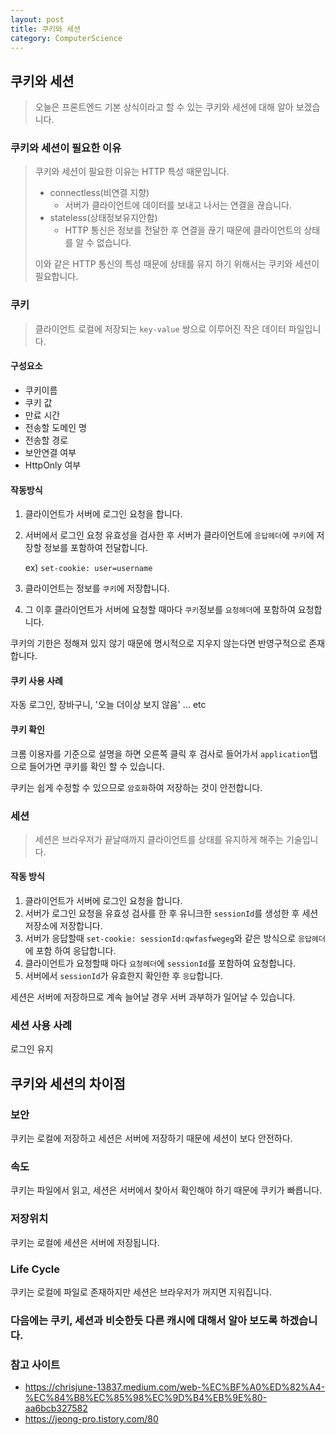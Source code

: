 ```yaml
---
layout: post
title: 쿠키와 세션
category: ComputerScience
---
```

## 쿠키와 세션

> 오늘은 프론트엔드 기본 상식이라고 할 수 있는 쿠키와 세션에 대해 알아 보겠습니다.

### 쿠키와 세션이 필요한 이유

> 쿠키와 세션이 필요한 이유는 HTTP 특성 때문입니다.
>
> - connectless(비연결 지향)
>   - 서버가 클라이언트에 데이터를 보내고 나서는 연결을 끊습니다.
> - stateless(상태정보유지안함)
>   - HTTP 통신은 정보를 전달한 후 연결을 끊기 때문에 클라이언트의 상태를 알 수 없습니다.
>
> 이와 같은 HTTP 통신의 특성 때문에 상태를 유지 하기 위해서는 쿠키와 세션이 필요합니다.

### 쿠키

> 클라이언트 로컬에 저장되는 `key-value` 쌍으로 이루어진 작은 데이터 파일입니다.

#### 구성요소

- 쿠키이름
- 쿠키 값
- 만료 시간
- 전송할 도메인 명
- 전송할 경로
- 보안연결 여부
- HttpOnly 여부

#### 작동방식

1. 클라이언트가 서버에 로그인 요청을 합니다.

2. 서버에서 로그인 요청 유효성을 검사한 후 서버가 클라이언트에 `응답헤더`에 `쿠키`에 저장할 정보를 포함하여 전달합니다.

   ex) `set-cookie: user=username`

3. 클라이언트는 정보를 `쿠키`에 저장합니다.

4. 그 이후 클라이언트가 서버에 요청할 때마다 `쿠키`정보를 `요청헤더`에 포함하여 요청합니다.

쿠키의 기한은 정해져 있지 않기 때문에 명시적으로 지우지 않는다면 반영구적으로 존재합니다.

#### 쿠키 사용 사례

자동 로그인, 장바구니, '오늘 더이상 보지 않음' ... etc

#### 쿠키 확인

크롬 이용자를 기준으로 설명을 하면 오른쪽 클릭 후 검사로 들어가서 `application`탭으로 들어가면 쿠키를 확인 할 수 있습니다.

쿠키는 쉽게 수정할 수 있으므로 `암호화`하여 저장하는 것이 안전합니다.

 

### 세션

> 세션은 브라우저가 끝날때까지 클라이언트를 상태를 유지하게 해주는 기술입니다.

#### 작동 방식

1. 클라이언트가 서버에 로그인 요청을 합니다.
2. 서버가 로그인 요청을 유효성 검사를 한 후 유니크한 `sessionId`를 생성한 후 세션 저장소에 저장합니다.
3. 서버가 응답할때 `set-cookie: sessionId:qwfasfwegeg`와 같은 방식으로 `응답헤더`에 포함 하여 응답합니다.
4. 클라이언트가 요청할때 마다 `요청헤더`에 `sessionId`를 포함하여 요청합니다.
5. 서버에서 `sessionId`가 유효한지 확인한 후 `응답`합니다.

세션은 서버에 저장하므로 계속 늘어날 경우 서버 과부하가 일어날 수 있습니다.

### 세션 사용 사례

로그인 유지

## 쿠키와 세션의 차이점

### 보안

쿠키는 로컬에 저장하고 세션은 서버에 저장하기 때문에 세션이 보다 안전하다.

### 속도

쿠키는 파일에서 읽고, 세션은 서버에서 찾아서 확인해야 하기 때문에 쿠키가 빠릅니다.

### 저장위치

쿠키는 로컬에 세션은 서버에 저장됩니다.

### Life Cycle

쿠키는 로컬에 파일로 존재하지만 세션은 브라우저가 꺼지면 지워집니다.



### 다음에는 쿠키, 세션과 비슷한듯 다른 캐시에 대해서 알아 보도록 하겠습니다.



### 참고 사이트

- https://chrisjune-13837.medium.com/web-%EC%BF%A0%ED%82%A4-%EC%84%B8%EC%85%98%EC%9D%B4%EB%9E%80-aa6bcb327582
- https://jeong-pro.tistory.com/80





